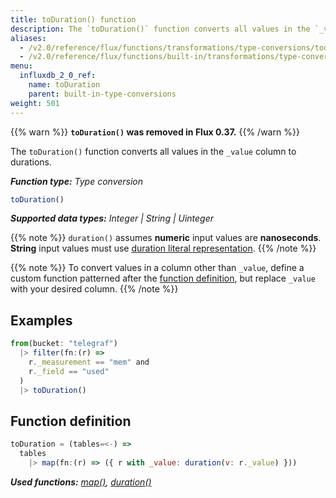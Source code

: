 ```yaml
---
title: toDuration() function
description: The `toDuration()` function converts all values in the `_value` column to durations.
aliases:
  - /v2.0/reference/flux/functions/transformations/type-conversions/toduration
  - /v2.0/reference/flux/functions/built-in/transformations/type-conversions/toduration/
menu:
  influxdb_2_0_ref:
    name: toDuration
    parent: built-in-type-conversions
weight: 501
---
```


{{% warn %}}
**`toDuration()` was removed in Flux 0.37.**
{{% /warn %}}

The `toDuration()` function converts all values in the `_value` column to durations.

_**Function type:** Type conversion_  

```js
toDuration()
```

_**Supported data types:** Integer | String | Uinteger_

{{% note %}}
`duration()` assumes **numeric** input values are **nanoseconds**.
**String** input values must use [duration literal representation](#/v2.0/reference/flux/language/lexical-elements/#duration-literals).
{{% /note %}}

{{% note %}}
To convert values in a column other than `_value`, define a custom function
patterned after the [function definition](#function-definition),
but replace `_value` with your desired column.
{{% /note %}}

## Examples
```js
from(bucket: "telegraf")
  |> filter(fn:(r) =>
    r._measurement == "mem" and
    r._field == "used"
  )
  |> toDuration()
```

## Function definition
```js
toDuration = (tables=<-) =>
  tables
    |> map(fn:(r) => ({ r with _value: duration(v: r._value) }))
```

_**Used functions:**
[map()](/v2.0/reference/flux/stdlib/built-in/transformations/map),
[duration()](/v2.0/reference/flux/stdlib/built-in/transformations/type-conversions/duration)_
